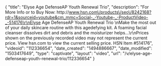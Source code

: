 {
    "title": "Elyse Age DefenseAP Youth Renewal Trio",
    "description": "For More Info or to Buy Now: http:\/\/www.hsn.com\/products\/seo\/8242168?rdr=1&sourceid=youtube&cm_mmc=Social-_-Youtube-_-ProductVideo-_-514176\r\nElyse Age DefenseAP Youth Renewal Trio \nMake the most out of your daily skincare routine with this agedefying kit. A foaming facial cleanser dissolves dirt and debris and the moisturizer helps...\r\nPrices shown on the previously recorded video may not represent the current price.  View hsn.com to view the current selling price. HSN Item #514176",
    "videoid": "112336654",
    "date_created": "1494886667",
    "date_modified": "1503417649",
    "type": "captivate",
    "layout": "video",
    "url": "\/v\/elyse-age-defenseap-youth-renewal-trio\/112336654"
}